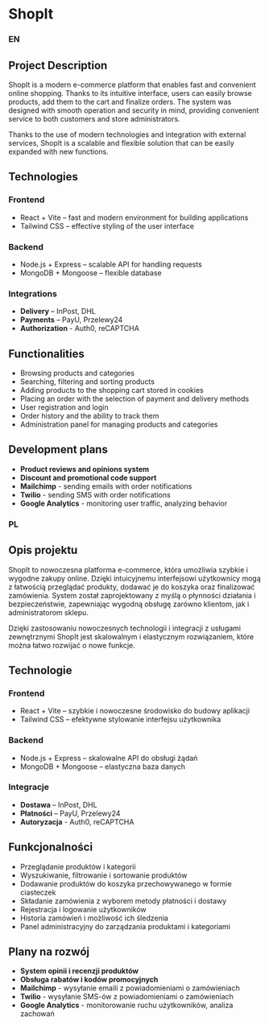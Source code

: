 # ShopIt

### EN
## **Project Description**
ShopIt is a modern e-commerce platform that enables fast and convenient online shopping. Thanks to its intuitive interface, users can easily browse products, add them to the cart and finalize orders. The system was designed with smooth operation and security in mind, providing convenient service to both customers and store administrators.

Thanks to the use of modern technologies and integration with external services, ShopIt is a scalable and flexible solution that can be easily expanded with new functions.

## **Technologies**
### **Frontend**
- React + Vite – fast and modern environment for building applications
- Tailwind CSS – effective styling of the user interface

### **Backend**
- Node.js + Express – scalable API for handling requests
- MongoDB + Mongoose – flexible database

### **Integrations**
- **Delivery** – InPost, DHL
- **Payments** – PayU, Przelewy24
- **Authorization** - Auth0, reCAPTCHA

## **Functionalities**
- Browsing products and categories
- Searching, filtering and sorting products
- Adding products to the shopping cart stored in cookies
- Placing an order with the selection of payment and delivery methods
- User registration and login
- Order history and the ability to track them
- Administration panel for managing products and categories

## **Development plans**
- **Product reviews and opinions system**
- **Discount and promotional code support**
- **Mailchimp** - sending emails with order notifications
- **Twilio** - sending SMS with order notifications
- **Google Analytics** - monitoring user traffic, analyzing behavior

### PL
## **Opis projektu**  
ShopIt to nowoczesna platforma e-commerce, która umożliwia szybkie i wygodne zakupy online. Dzięki intuicyjnemu interfejsowi użytkownicy mogą z łatwością przeglądać produkty, dodawać je do koszyka oraz finalizować zamówienia. System został zaprojektowany z myślą o płynności działania i bezpieczeństwie, zapewniając wygodną obsługę zarówno klientom, jak i administratorom sklepu.

Dzięki zastosowaniu nowoczesnych technologii i integracji z usługami zewnętrznymi ShopIt jest skalowalnym i elastycznym rozwiązaniem, które można łatwo rozwijać o nowe funkcje.

## **Technologie**  
### **Frontend**  
- React + Vite – szybkie i nowoczesne środowisko do budowy aplikacji  
- Tailwind CSS – efektywne stylowanie interfejsu użytkownika  

### **Backend**  
- Node.js + Express – skalowalne API do obsługi żądań  
- MongoDB + Mongoose – elastyczna baza danych  

### **Integracje**  
- **Dostawa** – InPost, DHL
- **Płatności** – PayU, Przelewy24
- **Autoryzacja** - Auth0, reCAPTCHA
  
## **Funkcjonalności**  
- Przeglądanie produktów i kategorii  
- Wyszukiwanie, filtrowanie i sortowanie produktów  
- Dodawanie produktów do koszyka przechowywanego w formie ciasteczek
- Składanie zamówienia z wyborem metody płatności i dostawy  
- Rejestracja i logowanie użytkowników  
- Historia zamówień i możliwość ich śledzenia  
- Panel administracyjny do zarządzania produktami i kategoriami  

## **Plany na rozwój** 
- **System opinii i recenzji produktów**  
- **Obsługa rabatów i kodów promocyjnych**  
- **Mailchimp** - wysyłanie emaili z powiadomieniami o zamówieniach
- **Twilio** - wysyłanie SMS-ów z powiadomieniami o zamówieniach
- **Google Analytics** - monitorowanie ruchu użytkowników, analiza zachowań
  